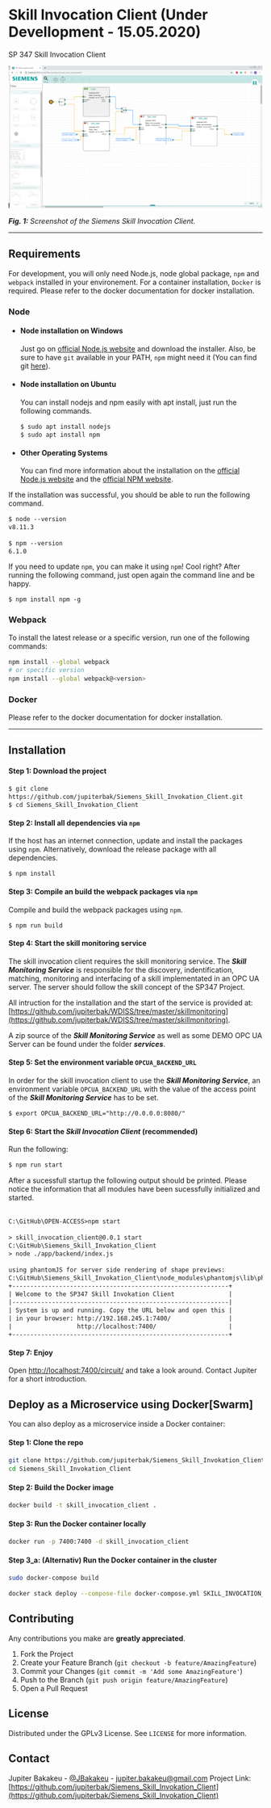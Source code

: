 # Skill Invocation Client (Under Devellopment - 15.05.2020)

SP 347 Skill Invocation Client


[![](/app/frontend/circuit/images/Screenshot_Skill_Invocation_Client.PNG)](http://www.youtube.com/watch?v=AX0XKIXNPGM "Skill Invocation Client")


***Fig. 1:*** *Screenshot of the Siemens Skill Invocation Client.* 

---
## Requirements

For development, you will only need Node.js, node global package, `npm` and `webpack` installed in your environement.
For a container installation, `Docker` is required. Please refer to the docker documentation for docker installation.

### Node
- #### Node installation on Windows

  Just go on [official Node.js website](https://nodejs.org/) and download the installer.
Also, be sure to have `git` available in your PATH, `npm` might need it (You can find git [here](https://git-scm.com/)).

- #### Node installation on Ubuntu

  You can install nodejs and npm easily with apt install, just run the following commands.

      $ sudo apt install nodejs
      $ sudo apt install npm

- #### Other Operating Systems
  You can find more information about the installation on the [official Node.js website](https://nodejs.org/) and the [official NPM website](https://npmjs.org/).

If the installation was successful, you should be able to run the following command.

    $ node --version
    v8.11.3

    $ npm --version
    6.1.0

If you need to update `npm`, you can make it using `npm`! Cool right? After running the following command, just open again the command line and be happy.

    $ npm install npm -g

### Webpack
To install the latest release or a specific version, run one of the following commands:

```bash
npm install --global webpack
# or specific version
npm install --global webpack@<version>
```

### Docker
Please refer to the docker documentation for docker installation.

---
## Installation

#### Step 1: Download the project

    $ git clone https://github.com/jupiterbak/Siemens_Skill_Invokation_Client.git
    $ cd Siemens_Skill_Invokation_Client

#### Step 2: Install all  dependencies via `npm`
If the host has an internet connection, update and install the packages using `npm`. Alternatively, download the release package with all dependencies.

```
$ npm install
```

#### Step 3: Compile an build the webpack packages via `npm`
Compile and build the webpack packages using `npm`. 

```
$ npm run build
```

#### Step 4: Start the skill monitoring service
The skill invocation client requires the skill monitoring service. The ***Skill Monitoring Service*** is responsible for the discovery, indentification, matching, monitoring and interfacing of a skill implementated in an OPC UA server. The server should follow the skill concept of the SP347 Project.

All intruction for the installation and the start of the service is provided at: [https://github.com/jupiterbak/WDISS/tree/master/skillmonitoring](https://github.com/jupiterbak/WDISS/tree/master/skillmonitoring).

A zip source of the ***Skill Monitoring Service*** as well as some DEMO OPC UA Server can be found under the folder ***services***.

#### Step 5: Set the environment variable `OPCUA_BACKEND_URL`

In order for the skill invocation client to use the  ***Skill Monitoring Service***, an environment variable  `OPCUA_BACKEND_URL` with the value of the access point of the ***Skill Monitoring Service*** has to be set.

```
$ export OPCUA_BACKEND_URL="http://0.0.0.0:8080/" 
```
#### Step 6: Start the ***Skill Invocation Client*** (recommended)

Run the following:

```bash
$ npm run start
```
After a sucessfull startup the following output should be printed. Please notice the information that all modules have been sucessfully initialized and started.

```console

C:\GitHub\OPEN-ACCESS>npm start

> skill_invocation_client@0.0.1 start C:\GitHub\Siemens_Skill_Invokation_Client
> node ./app/backend/index.js

using phantomJS for server side rendering of shape previews: C:\GitHub\Siemens_Skill_Invokation_Client\node_modules\phantomjs\lib\phantom\bin\phantomjs.exe
+------------------------------------------------------------+
| Welcome to the SP347 Skill Invokation Client               |
|------------------------------------------------------------|
| System is up and running. Copy the URL below and open this |
| in your browser: http://192.168.245.1:7400/                |
|                  http://localhost:7400/                    |
+------------------------------------------------------------+

```

#### Step 7: Enjoy

Open [http://localhost:7400/circuit/](http://localhost:7400/circuit/) and take a look around. Contact Jupiter for a short introduction.

<!-- DOCKER INSTALLATION -->
## Deploy as a Microservice using Docker[Swarm]

You can also deploy as a microservice inside a Docker container:

#### Step 1: Clone the repo

```bash
git clone https://github.com/jupiterbak/Siemens_Skill_Invokation_Client.git
cd Siemens_Skill_Invokation_Client
```

#### Step 2: Build the Docker image

```bash
docker build -t skill_invocation_client .
```

#### Step 3: Run the Docker container locally

```bash
docker run -p 7400:7400 -d skill_invocation_client
```

#### Step 3_a: (Alternativ) Run the Docker container in the cluster

```bash
sudo docker-compose build
```

```bash
docker stack deploy --compose-file docker-compose.yml SKILL_INVOCATION_CLIENT_STACK
```

<!-- CONTRIBUTING -->
## Contributing

Any contributions you make are **greatly appreciated**.

1. Fork the Project
2. Create your Feature Branch (`git checkout -b feature/AmazingFeature`)
3. Commit your Changes (`git commit -m 'Add some AmazingFeature'`)
4. Push to the Branch (`git push origin feature/AmazingFeature`)
5. Open a Pull Request

<!-- LICENSE -->
## License

Distributed under the GPLv3 License. See `LICENSE` for more information.

<!-- CONTACT -->
## Contact

Jupiter Bakakeu - [@JBakakeu](https://twitter.com/JBakakeu) - jupiter.bakakeu@gmail.com
Project Link: [https://github.com/jupiterbak/Siemens_Skill_Invokation_Client](https://github.com/jupiterbak/Siemens_Skill_Invokation_Client)